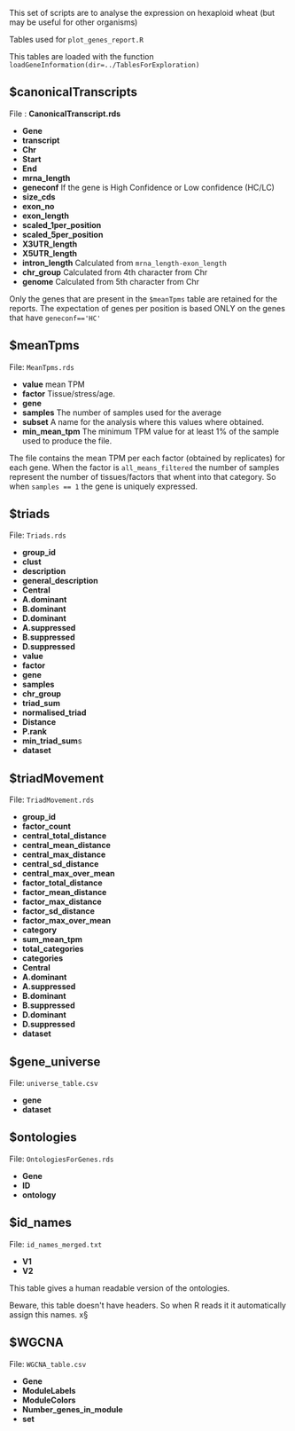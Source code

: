 This set of scripts are to analyse the expression on hexaploid wheat (but may be useful for other organisms)



Tables used for `plot_genes_report.R`


This tables are loaded with the function `loadGeneInformation(dir=../TablesForExploration)`

## $canonicalTranscripts

File : **CanonicalTranscript.rds**

* **Gene**
* **transcript**
* **Chr**
* **Start**
* **End**
* **mrna_length**
* **geneconf** If the gene is High Confidence or Low confidence (HC/LC)
* **size_cds**
* **exon_no**
* **exon_length**
* **scaled_1per_position**
* **scaled_5per_position**
* **X3UTR_length**
* **X5UTR_length**
* **intron_length** Calculated from `mrna_length-exon_length`
* **chr_group** Calculated from 4th character from Chr
* **genome** Calculated from 5th character from Chr

Only the genes that are present in the ``$meanTpms`` table are retained for the reports. 
The expectation of genes per position is based ONLY on the genes that have ``geneconf=='HC'`` 

## $meanTpms

File: ``MeanTpms.rds``

* **value** mean TPM
* **factor** Tissue/stress/age.
* **gene** 
* **samples** The number of samples used for the average
* **subset** A name for the analysis where this values where obtained. 
* **min_mean_tpm** The minimum TPM value for at least 1% of the sample used to produce the file. 

The file contains the mean TPM per each factor (obtained by replicates) for each gene. 
When the factor is ``all_means_filtered`` the number of samples represent the number of tissues/factors that whent into that category. So when ``samples == 1``  the gene is uniquely expressed. 
## $triads

File: ``Triads.rds``
* **group_id**
* **clust**
* **description**
* **general_description**
* **Central**
* **A.dominant**
* **B.dominant**
* **D.dominant**
* **A.suppressed**
* **B.suppressed**
* **D.suppressed**
* **value**
* **factor**
* **gene**
* **samples**
* **chr_group**
* **triad_sum**
* **normalised_triad**
* **Distance**
* **P.rank**
* **min_triad_sum**s
* **dataset**

## $triadMovement

File: ``TriadMovement.rds``

* **group_id**
* **factor_count**
* **central_total_distance**
* **central_mean_distance**
* **central_max_distance**
* **central_sd_distance**
* **central_max_over_mean**
* **factor_total_distance**
* **factor_mean_distance**
* **factor_max_distance**
* **factor_sd_distance**
* **factor_max_over_mean**
* **category**
* **sum_mean_tpm**
* **total_categories**
* **categories**
* **Central**
* **A.dominant**
* **A.suppressed**
* **B.dominant**
* **B.suppressed**
* **D.dominant**
* **D.suppressed**
* **dataset**

## $gene_universe

File: ``universe_table.csv``

* **gene**
* **dataset**

## $ontologies

File: ``OntologiesForGenes.rds``

* **Gene**
* **ID**
* **ontology**

## $id_names

File: ``id_names_merged.txt``



* **V1**
* **V2**

This table gives a human readable version of the ontologies. 

Beware, this table doesn't have headers. So when R reads it it automatically assign this names. x§

## $WGCNA

File: ``WGCNA_table.csv``
* **Gene**
* **ModuleLabels**
* **ModuleColors**
* **Number_genes_in_module**
* **set**